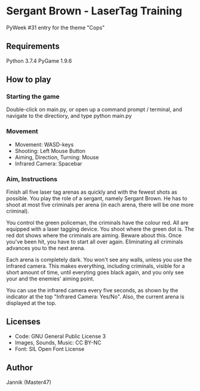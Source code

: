 # Sergant Brown - LaserTag Training
PyWeek #31 entry for the theme "Cops"

## Requirements
Python 3.7.4
PyGame 1.9.6

## How to play

### Starting the game
Double-click on main.py, or open up a command prompt / terminal, and navigate to the directiory, and type python main.py

### Movement
- Movement: WASD-keys
- Shooting: Left Mouse Button
- Aiming, Direction, Turning: Mouse
- Infrared Camera: Spacebar

### Aim, Instructions
Finish all five laser tag arenas as quickly and with the fewest shots as possible.
You play the role of a sergant, namely Sergant Brown.
He has to shoot at most five criminals per arena (in each arena, there will be one more criminal).

You control the green policeman, the criminals have the colour red.  All are equipped with a laser tagging device.  You shoot where the green dot is.
The red dot shows where the criminals are aiming.  Beware about this.
Once you've been hit, you have to start all over again.
Eliminating all criminals advances you to the next arena.

Each arena is completely dark.  You won't see any walls, unless you use the infrared camera.  This makes everything, including criminals, visible for a short amount of time, until everyting goes black again, and you only see your and the enemies' aiming point.

You can use the infrared camera every five seconds, as shown by the indicator at the top "Infrared Camera: Yes/No".
Also, the current arena is displayed at the top.

## Licenses
- Code: GNU General Public License 3
- Images, Sounds, Music: CC BY-NC
- Font: SIL Open Font License

## Author
Jannik (Master47)

